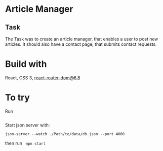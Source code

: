 # Article Manager
## Task
The Task was to create an article manager, that enables a user to post new articles. It should also have a contact page, that submits contact requests.

# Build with
React, CSS 3, react-router-dom@6.8

# To try
Run 
```npm i
```
Start json server with: 
```
json-server --watch ./Path/to/data/db.json --port 4000
```
then run
``` npm start```
